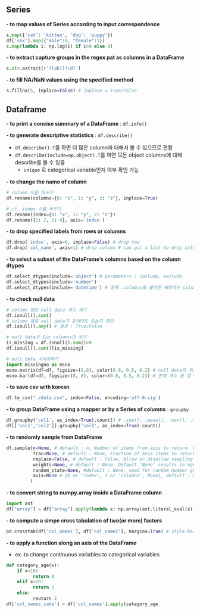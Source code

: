 ## Series
**- to map values of Series according to input correspondence**
 ```Python
 s.map({'cat': 'kitten', 'dog': 'puppy'})
 df['sex'].map({"male":0, "female":1})
 s.map(lambda i: np.log(i) if i>0 else 0)
 ```
**- to extract capture groups in the regex pat as columns in a DataFrame**
```Python
s.str.extract(r'([ab])(\d)') 
```
**- to fill NA/NaN values using the specified method**
```Python
s.fillna(5, inplace=False) # inplace = True/False
```

##  Dataframe
**- to print a concise summary of a DataFrame** : `df.info()`

**- to generate descriptive statistics** : `df.describe()`
  - `df.describe().T`를 하면 더 많은 column에 대해서 볼 수 있으므로 편함
  - `df.describe(include=np.object).T`를 하면 모든 object columns에 대해 describe를 볼 수 있음
    - `unique` 로 categorical variable인지 여부 확인 가능

**- to change the name of column**
```Python
# column 이름 바꾸기
df.rename(columns={0: "x", 1: "y", 2: "z"}, inplace=True)

# cf. index 이름 바꾸기
df.rename(index={0: "x", 1: "y", 2: "z"})
df.rename({1: 2, 2: 4}, axis='index')
```

**- to drop specified labels from rows or columns**
```Python
df.drop('index', axis=0, inplace=False) # drop row 
df.drop('col_name', axis=1) # drop column # can put a list to drop columns
```

**- to select a subset of the DataFrame’s columns based on the column dtypes**
```Python
df.select_dtypes(include='object') # parameters : include, exclude 
df.select_dtypes(include='number')
df.select_dtypes(include='datetime') # 끝에 .columns을 붙이면 해당하는 column을 뽑아낼 수 있음 
```

**- to check null data**
```Python
# column 별로 null data 개수 세기
df.isnull().sum()
# column 별로 null data가 한개라도 있는지 확인
df.isnull().any() # 결과 : True/False

# null data가 있는 columns만 보기
is_missing = df.isnull().sum()>0
df.isnull().sum()[is_missing]

# null data 시각화하기
import missingno as msno
msno.matrix(df=df, figsize=(8,8), color(0.8, 0.5, 0.2) # null data의 위치는 흰색으로 시각화
msno.bar(df=df, figsize=(8, 8), color=(0.8, 0.5, 0.2)) # 전체 개수 중 몇 %가 null data인지를 시각화
```

**- to save csv with korean**  
```Python
df.to_csv("./data.csv", index=False, encoding='utf-8-sig')
```

**- to group DataFrame using a mapper or by a Series of columns** : `groupby`
```Python
df.groupby('col1', as_index=True).count() # .sum(), .mean(), .max(), .min()
df[['col1','col2']].groupby('col1', as_index=True).count()
```

**- to randomly sample from DataFrame**
```Python
df.sample(n=None, # default : n, Number of items from axis to return. Cannot be used with frac.
          frac=None, # default : None, Fraction of axis items to return. Cannot be used with n.
          replace=False, # default : False, Allow or disallow sampling of the same row more than once.
          weights=None, # default : None, Default ‘None’ results in equal probability weighting. 
          random_state=None, #default : None, seed for random number generator
          axis=None # {0 or 'index', 1 or 'columns', None}, default : None, Axis to sample.
         )
```

**- to convert string to numpy.array inside a DataFrame column**
```Python
import ast
df["array"] = df["array"].apply(lambda x: np.array(ast.literal_eval(x)))

```

**- to compute a simpe cross tabulation of two(or more) factors**
```Python
pd.crosstab(df['col_name1'], df['col_name2'], margins=True) #.style.background_gradient(cmap='summer_r')
```

**- to apply a function along an axis of the DataFrame**
  
  - ex. to change continuous variables to categorical variables
```Python
def category_age(x):
    if x<10:
          return 0
    elif x<20:
          return 1
    else:
          reuturn 2
df['col_names_cate'] = df['col_names'].apply(category_age
```

